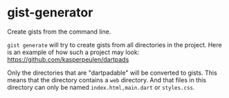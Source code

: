 # gist-generator
Create gists from the command line.

`gist generate` will try to create gists from all directories in the project. Here is an example of how such a project may look:
https://github.com/kasperpeulen/dartpads

Only the directories that are "dartpadable" will be converted to gists. 
This means that the directory contains a `web` directory. And that files in this directory can only be named `index.html,main.dart` or `styles.css`.
